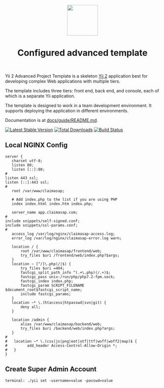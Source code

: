 <p align="center">
    <a href="https://github.com/yiisoft" target="_blank">
        <img src="https://avatars0.githubusercontent.com/u/993323" height="100px">
    </a>
    <h1 align="center">Configured advanced template</h1>
    <br>
</p>

Yii 2 Advanced Project Template is a skeleton [Yii 2](http://www.yiiframework.com/) application best for
developing complex Web applications with multiple tiers.

The template includes three tiers: front end, back end, and console, each of which
is a separate Yii application.

The template is designed to work in a team development environment. It supports
deploying the application in different environments.

Documentation is at [docs/guide/README.md](docs/guide/README.md).

[![Latest Stable Version](https://img.shields.io/packagist/v/yiisoft/yii2-app-advanced.svg)](https://packagist.org/packages/yiisoft/yii2-app-advanced)
[![Total Downloads](https://img.shields.io/packagist/dt/yiisoft/yii2-app-advanced.svg)](https://packagist.org/packages/yiisoft/yii2-app-advanced)
[![Build Status](https://travis-ci.org/yiisoft/yii2-app-advanced.svg?branch=master)](https://travis-ci.org/yiisoft/yii2-app-advanced)

Local NGINX Config
-------------------

```
server {
   charset utf-8;
   listen 80;
   listen [::]:80;
#
listen 443 ssl;
listen [::]:443 ssl;
#
   root /var/www/claimasap;

   # Add index.php to the list if you are using PHP
   index index.html index.htm index.php;

   server_name app.claimasap.com;
#
include snippets/self-signed.conf;
include snippets/ssl-params.conf;
#
   access_log /var/log/nginx/claimasap-access.log;
   error_log /var/log/nginx/claimasap-error.log warn;

   location / {
       root /var/www/claimasap/frontend/web;
       try_files $uri /frontend/web/index.php?$args;
   }
   location ~ [^/]\.php(/|$) {
       try_files $uri =404;
       fastcgi_split_path_info ^(.+\.php)(/.+)$;
       fastcgi_pass unix:/run/php/php7.2-fpm.sock;
       fastcgi_index index.php;
       fastcgi_param SCRIPT_FILENAME $document_root$fastcgi_script_name;
       include fastcgi_params;
   }
   location ~* \.(htaccess|htpasswd|svn|git) {
       deny all;
   }

   location /admin {
       alias /var/www/claimasap/backend/web;
       try_files $uri /backend/web/index.php?args;
   }
#
#   location ~* \.(css|js|png|eot|otf|ttf|woff|woff2|map)$ {
#         add_header Access-Control-Allow-Origin *;
#   }
}

```


Create Super Admin Account
-------------------
```
terminal: ./yii set -username=value -passwd=value
```
